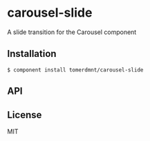 
# carousel-slide

  A slide transition for the Carousel component

## Installation

    $ component install tomerdmnt/carousel-slide

## API

   

## License

  MIT
